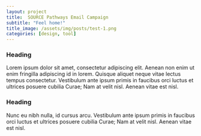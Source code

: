 ```yaml
---
layout: project
title:  SOURCE Pathways Email Campaign
subtitle: "Feel home!"
title_image: /assets/img/posts/test-1.png
categories: [design, tool]
---
```


### Heading

Lorem ipsum dolor sit amet, consectetur adipiscing elit. Aenean non enim ut enim fringilla adipiscing id in lorem. Quisque aliquet neque vitae lectus tempus consectetur. Vestibulum ante ipsum primis in faucibus orci luctus et ultrices posuere cubilia Curae; Nam at velit nisl. Aenean vitae est nisl.

### Heading

Nunc eu nibh nulla, id cursus arcu. Vestibulum ante ipsum primis in faucibus orci luctus et ultrices posuere cubilia Curae; Nam at velit nisl. Aenean vitae est nisl.
